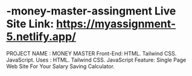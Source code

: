 # -money-master-assingment Live Site Link: https://myassignment-5.netlify.app/

PROJECT NAME : MONEY MASTER
Front-End: HTML. Tailwind CSS. JavaScript.
Uses : HTML. Tailwind CSS. JavaScript
Feature: Single Page Web Site For Your Salary Saving Calculator.
